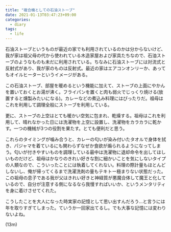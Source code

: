 ```yaml
---
title: "複合機としての石油ストーブ"
date: 2021-01-13T03:47:23+09:00
categories:
  - diary
tags:
  - life
---
```


石油ストーブというものが最近の家でも利用されているのかは分からないけど、我が家は祖父母の代から使われている木造家屋および家具たちなので、石油ストーブのようなものも未だに利用されている。ちなみに石油ストーブには対流式と反射式があり、我が家のものは反射式。最近の家はエアコンオンリーか、あってもオイルヒーターというイメージがある。

この石油ストーブ、部屋を暖めるという機能に加えて、ストーブの上面にやかんを置いておくとお湯が沸く。フライパンを置くと肉も弱火でじっくり焼ける(放置すると燻製みたいになる)。カレーなどの煮込み料理にはぴったりだ。祖母はこれを利用して調理全般にストーブを利用している。

更に、ストーブの上空はとても暖かい空気に包まれ、乾燥する。祖母はこれを利用して、晴れなかった日には洗濯物を上空に設置し、洗濯物をカラカラに乾かす。一つの機械が3つの役割を果たす。とても便利だと思う。

これらのタイミングが噛み合うと、カレーの匂いが染み付いたタオルで身体を拭き、パジャマを着ているにも関わらずなぜか食欲が煽られるようになってしまう。匂いが付きやすいものを調理している最中は洗濯物に退却命令を出してほしいものだけど、祖母はかなりのきれい好きな割に細かいことを気にしないタイプの人類なので、こういったことには執着してくれない。料理の際計量もほとんどしないし、俺が帰ってくるまで洗濯洗剤の量もテキトー極まりない状態だった。この祖母の息子である我が父はきれい好きと神経質が悪魔合体して魔王と化しているので、自分が注意する側になるなら我慢すればいいか、というメンタリティを身に着けさせてくれた。

こうしたことを大人になった時実家の記憶として思い出すんだろう…と言うには年を取りすぎてしまった。ていうか一回家出てるし。でも大事な記憶には変わりないよね。

(13m)